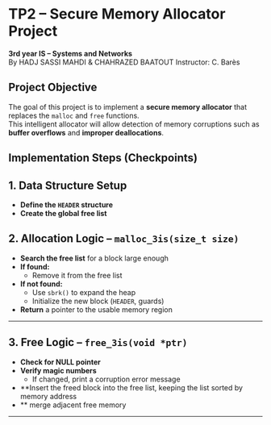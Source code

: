 # TP2 – Secure Memory Allocator Project
**3rd year IS – Systems and Networks**  
By HADJ SASSI MAHDI & CHAHRAZED BAATOUT
Instructor: C. Barès

## Project Objective
The goal of this project is to implement a **secure memory allocator** that replaces the `malloc` and `free` functions.  
This intelligent allocator will allow detection of memory corruptions such as **buffer overflows** and **improper deallocations**.
## Implementation Steps (Checkpoints)
## 1. Data Structure Setup
-  **Define the `HEADER` structure**
-  **Create the global free list**


##  2. Allocation Logic – `malloc_3is(size_t size)`

- **Search the free list** for a block large enough
- **If found:**
    - Remove it from the free list
- **If not found:**
    - Use `sbrk()` to expand the heap
    - Initialize the new block (`HEADER`, guards)
- **Return** a pointer to the usable memory region

---

## 3. Free Logic – `free_3is(void *ptr)`

- **Check for NULL pointer**
- **Verify magic numbers**
    - If changed, print a corruption error message
- **Insert the freed block into the free list, keeping the list sorted by memory address
- ** merge adjacent free memory

---
